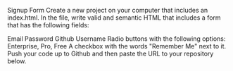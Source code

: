 Signup Form
Create a new project on your computer that includes an index.html. In the file, write valid and semantic HTML that includes a form that has the following fields:

Email
Password
Github Username
Radio buttons with the following options: Enterprise, Pro, Free
A checkbox with the words "Remember Me" next to it.
Push your code up to Github and then paste the URL to your repository below.
